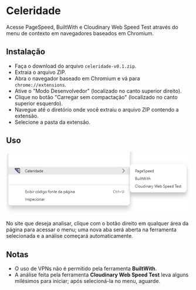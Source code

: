 # Celeridade

Acesse PageSpeed, BuiltWith e Cloudinary Web Speed Test através do menu de contexto em navegadores baseados em Chromium.

## Instalação

- Faça o download do arquivo `celeridade-v0.1.zip`.
- Extraia o arquivo ZIP.
- Abra o navegador baseado em Chromium e vá para `chrome://extensions`.
- Ative o "Modo Desenvolvedor" (localizado no canto superior direito).
- Clique no botão "Carregar sem compactação" (localizado no canto superior esquerdo).
- Navegue até o diretório onde você extraiu o arquivo ZIP contendo a extensão.
- Selecione a pasta da extensão.

## Uso

![Printscreen](assets/context-menu.png)

No site que deseja analisar, clique com o botão direito em qualquer área da página para acessar o menu; uma nova aba será aberta na ferramenta selecionada e a análise começará automaticamente.

## Notas

- O uso de VPNs não é permitido pela ferramenta **BuiltWith**.
- A análise feita pela ferramenta **Cloudinary Web Speed Test** leva alguns milésimos para iniciar; após selecioná-la no menu, aguarde.
